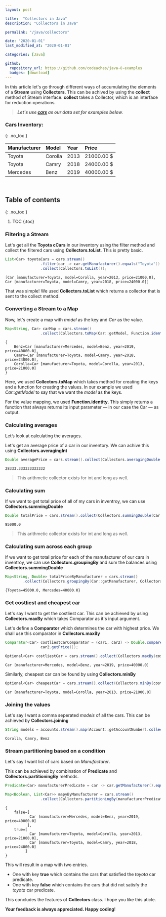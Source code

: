 ```yaml
---
layout: post

title:  "Collectors in Java"
description: "Collectors in Java"

permalink: "/java/collectors"

date: "2020-01-01"
last_modified_at: "2020-01-01"

categories: [Java]

github:
  repository_url: https://github.com/codeaches/java-8-examples
  badges: [download]
---
```


In this article let's go through different ways of accumulating the elements of a **Stream** using **Collectors**. This can be achived by using the **collect** method of  Stream interface. **collect** takes a Collector, which is an interface for reduction operations.<!-- excerpt end -->

>**_Let's use [cars](https://github.com/codeaches/java-8-examples/blob/master/src/main/java/com/codeaches/java8/examples/Car.java) as our data set for examples below_**.

### **Cars Inventory:**
{: .no_toc }

| Manufacturer | Model        | Year         | Price        |
|:-------------|:-------------|:-------------|:-------------|
| Toyota       | Corolla      | 2013         | 21000.00 $   |
| Toyota       | Camry        | 2018         | 24000.00 $   |
| Mercedes     | Benz         | 2019         | 40000.00 $   |

<br>

## Table of contents
{: .no_toc }

1. TOC
{:toc}

### **Filtering a Stream**

Let's get all the **Toyota cCars** in our inventory using the filter method and collect the filtered cars using **Collectors.toList**. This is pretty basic.

```java
List<Car> toyotaCars = cars.stream()
                .filter(car -> car.getManufacturer().equals("Toyota"))
                .collect(Collectors.toList());
```
```
[Car [manufacturer=Toyota, model=Corolla, year=2013, price=21000.0], 
Car [manufacturer=Toyota, model=Camry, year=2018, price=24000.0]]
```

That was simple! We used **Collectors.toList** which returns a collector that is sent to the collect method.

### **Converting a Stream to a Map**

Now, let's create a map with _model_ as the key and _Car_ as the value.

```java
Map<String, Car> carMap = cars.stream()
                .collect(Collectors.toMap(Car::getModel, Function.identity()));
```
```
{
    Benz=Car [manufacturer=Mercedes, model=Benz, year=2019, price=40000.0], 
    Camry=Car [manufacturer=Toyota, model=Camry, year=2018, price=24000.0], 
    Corolla=Car [manufacturer=Toyota, model=Corolla, year=2013, price=21000.0]
}
```

Here, we used **Collectors.toMap** which takes method for creating the keys and a function for creating the values. In our example we used _Car::getModel_ to say that we want the _model_ as the keys.

For the value mapping, we used **Function.identity**. This simply returns a function that always returns its input parameter — in our case the Car — as output.

### **Calculating averages**

Let’s look at calculating the averages.

Let's get an average price of a car in our inventory. We can achive this using **Collectors.averagingInt**

```java
Double averagePrice = cars.stream().collect(Collectors.averagingDouble(Car::getPrice));
```
```
28333.333333333332
```

>This arithmetic collector exists for int and long as well.

### **Calculating sum**

If we want to get total price of all of my cars in inventroy, we can use **Collectors.summingDouble**

```java
Double totalPrice = cars.stream().collect(Collectors.summingDouble(Car::getPrice));
```
```
85000.0
```

>This arithmetic collector exists for int and long as well.

### **Calculating sum across each group**

If we want to get total price for each of the manufacturer of our cars in inventroy, we can use **Collectors.groupingBy** and sum the balances using **Collectors.summingDouble**

```java
Map<String, Double> totalPriceByManufacturer = cars.stream()
        .collect(Collectors.groupingBy(Car::getManufacturer, Collectors.summingDouble(Car::getPrice)));
```
```
{Toyota=45000.0, Mercedes=40000.0}
```

### **Get costliest and cheapest car**

Let's say I want to get the costliest car. This can be achieved by using **Collectors.maxBy** which takes Comparator as it's input argument.

Let's define a **Comparator** which determines the car with highest price. We shall use this comparator in **Collectors.maxBy**

```java
Comparator<Car> costliestCarComparator = (car1, car2) -> Double.compare(car1.getPrice(),
				car2.getPrice());

Optional<Car> costliestCar = cars.stream().collect(Collectors.maxBy(costliestCarComparator));
```
```
Car [manufacturer=Mercedes, model=Benz, year=2019, price=40000.0]
```

Similarly, cheapest car can be found by using **Collectors.minBy**

```java
Optional<Car> cheapestCar = cars.stream().collect(Collectors.minBy(costliestCarComparator));
```
```
Car [manufacturer=Toyota, model=Corolla, year=2013, price=21000.0]
```

### **Joining the values**

Let's say I want a comma seperated _models_ of all the cars. This can be achieved by **Collectors.joining**

```java
String models = accounts.stream().map(Account::getAccountNumber).collect(Collectors.joining(", "));
```
```
Corolla, Camry, Benz
```

### **Stream partitioning based on a condition**

Let's say I want list of cars based on _Manufacturer_. 

This can be achieved by combination of **Predicate** and **Collectors.partitioningBy** methods.

```java
Predicate<Car> manufacturerPredicate = car -> car.getManufacturer().equals("Toyota");

Map<Boolean, List<Car>> mapyByManufacturer = cars.stream()
                .collect(Collectors.partitioningBy(manufacturerPredicate));
```
```
{
    false=[
           Car [manufacturer=Mercedes, model=Benz, year=2019, price=40000.0]
          ], 
    true=[
           Car [manufacturer=Toyota, model=Corolla, year=2013, price=21000.0], 
           Car [manufacturer=Toyota, model=Camry, year=2018, price=24000.0]
         ]
}
```

This will result in a map with two entries.

- One with key **true** which contains the cars that satisfied the _toyota_ car predicate.
- One with key **false** which contains the cars that did not satisfy the _toyota_ car predicate.

This concludes the features of **Collectors** class. I hope you like this aticle.

**Your feedback is always appreciated. Happy coding!**

